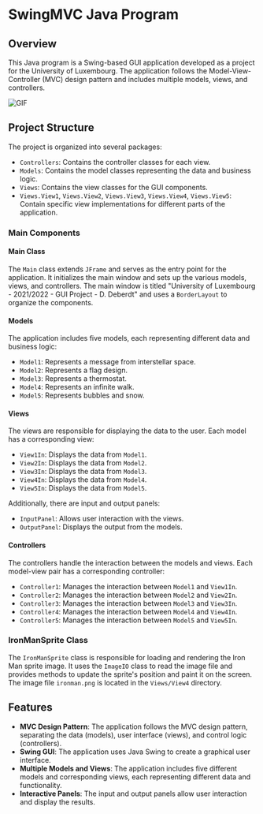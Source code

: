 # SwingMVC Java Program

## Overview

This Java program is a Swing-based GUI application developed as a project for the University of Luxembourg. The application follows the Model-View-Controller (MVC) design pattern and includes multiple models, views, and controllers.

![GIF](animation.gif)

## Project Structure

The project is organized into several packages:

- `Controllers`: Contains the controller classes for each view.
- `Models`: Contains the model classes representing the data and business logic.
- `Views`: Contains the view classes for the GUI components.
- `Views.View1`, `Views.View2`, `Views.View3`, `Views.View4`, `Views.View5`: Contain specific view implementations for different parts of the application.

### Main Components

#### Main Class

The `Main` class extends `JFrame` and serves as the entry point for the application. It initializes the main window and sets up the various models, views, and controllers. The main window is titled "University of Luxembourg - 2021/2022 - GUI Project - D. Deberdt" and uses a `BorderLayout` to organize the components.

#### Models

The application includes five models, each representing different data and business logic:

- `Model1`: Represents a message from interstellar space.
- `Model2`: Represents a flag design.
- `Model3`: Represents a thermostat.
- `Model4`: Represents an infinite walk.
- `Model5`: Represents bubbles and snow.

#### Views

The views are responsible for displaying the data to the user. Each model has a corresponding view:

- `View1In`: Displays the data from `Model1`.
- `View2In`: Displays the data from `Model2`.
- `View3In`: Displays the data from `Model3`.
- `View4In`: Displays the data from `Model4`.
- `View5In`: Displays the data from `Model5`.

Additionally, there are input and output panels:

- `InputPanel`: Allows user interaction with the views.
- `OutputPanel`: Displays the output from the models.

#### Controllers

The controllers handle the interaction between the models and views. Each model-view pair has a corresponding controller:

- `Controller1`: Manages the interaction between `Model1` and `View1In`.
- `Controller2`: Manages the interaction between `Model2` and `View2In`.
- `Controller3`: Manages the interaction between `Model3` and `View3In`.
- `Controller4`: Manages the interaction between `Model4` and `View4In`.
- `Controller5`: Manages the interaction between `Model5` and `View5In`.

### IronManSprite Class

The `IronManSprite` class is responsible for loading and rendering the Iron Man sprite image. It uses the `ImageIO` class to read the image file and provides methods to update the sprite's position and paint it on the screen. The image file `ironman.png` is located in the `Views/View4` directory.

## Features

- **MVC Design Pattern**: The application follows the MVC design pattern, separating the data (models), user interface (views), and control logic (controllers).
- **Swing GUI**: The application uses Java Swing to create a graphical user interface.
- **Multiple Models and Views**: The application includes five different models and corresponding views, each representing different data and functionality.
- **Interactive Panels**: The input and output panels allow user interaction and display the results.
